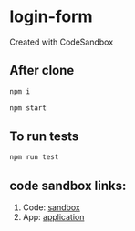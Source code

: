 # login-form

Created with CodeSandbox

## After clone

```bash
npm i
```

```bash
npm start
```

## To run tests

```bash
npm run test
```

## code sandbox links:

1. Code: [sandbox](https://codesandbox.io/s/trusting-architecture-1crde)
2. App: [application](https://1crde.csb.app/)
